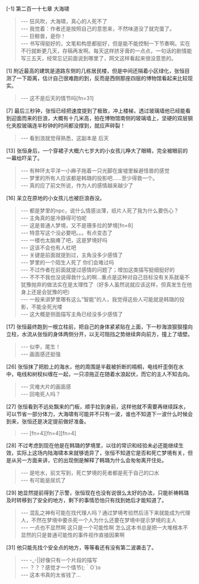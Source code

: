
[-1] 第二百一十七章 大海啸
>--- 狂风吹，大海啸，真心的人死不了<br>
>--- 我觉着：作者还是按照自己的意思来，不然味道没了就完蛋了。<br>
>--- 巨鲸兽，是你！<br>
>--- 书写得挺好的，文笔和构思都挺好，但是能不能控制一下节奏啊。实在不行就断更几天，存稿再发啊。每天这样挤牙膏的一点点，一句话的剧情能写三五天，经常忘记前面说到哪里了，网文这样看起来很没意思的。<br>

[1] 附近最高的建筑是道路东侧的几栋居民楼，但是中间还隔着小区绿化，张恒目测了一下距离，估计自己很难跑的到，反而是西侧那座四层的博物馆看起来比较现实。
>--- 这不是后天的情节吗[fn=31]<br>

[7] 最后三秒钟，张恒已经把速度提到了极致，冲上楼梯，透过玻璃墙他已经能看到迎面而来的巨浪，大概有十几米高，拍在博物馆南侧的玻璃墙上，坚硬的双层钢化夹胶玻璃连半秒钟的时间都没撑到，就应声碎裂！
>--- 看到浪就觉得熟悉，这副本是 后天<br>

[13] 张恒身后，一个穿裙子大概六七岁大的小女孩儿睁大了眼睛，完全被眼前的一幕给吓呆了。
>--- 有种环太平洋一小麻子拖着一只光脚在废墟里躲避怪兽的感觉<br>
>--- 梦里的所有人应该都是韩璐的投影吧……至少得救一个。<br>
>--- 真的应了前文所说，作为人的感情越来越少了<br>

[16] 呆立在原地的小女孩儿也被巨浪吞没。
>--- 都是梦里的npc，说什么情感淡薄，纸片人死了我为什么要伤心？<br>
>--- 主角真的是冷静得可怕呢<br>
>--- 这是普通人梦境，又不是珊多拉的梦境[fn=8]<br>
>--- 特意写这个没必要吧。。。有点变态了<br>
>--- 一楼也太脑瘫了吧，这是梦境好吗<br>
>--- 这该不会也有人杠吧<br>
>--- 关键是前面就提到过，主角没多少感情了<br>
>--- 梦里的一个陌生人死了 你们会难过吗<br>
>--- 不过作者在前面就提过感情的问题了；增加这类描写挺细挺好的<br>
>--- 不不不我也没说得救什么的啊...重点是这种对自己目标没有关系就毫不犹豫抛弃的做法实在是太理性了（好多人虽然说就应该这样，但真发生在他身上还是会犹豫的吧）<br>
>--- 一般来讲梦里哪有这么“智能”的人，我觉得这些人可能就是韩璐的投影，不能全死光喽<br>
>--- 这大概是侧面描写主角已经没多少感情了<br>

[17] 张恒最终跑到一根立柱前，把自己的身体紧紧贴在上面，下一秒海浪狠狠撞向立柱，水流从张恒的身体两侧分开，以无可阻挡之势继续奔向前方，撞上了墙壁。
>--- 似李，尾生！<br>
>--- 画面感还挺强<br>

[26] 张恒抹了把脸上的海水，他的周围是半截被折断的梧桐，电线杆歪倒在水中，电线和树杈纠缠在一起，一只凉拖正在随着水浪起伏，而它的主人不知去向。
>--- 灾难大片的画面感<br>
>--- 回电死人吗？<br>

[27] 张恒看到不远处飘来的门板，顺手拉到身前，这样他就不需要再继续踩水，可以节省一部分体力，大海啸有可能并不只有一波，谁也不知道下一波什么时候会到来，张恒还是决定提前做好准备。
>--- [fn=4][fn=4][fn=4]<br>

[28] 不过考虑到现在他是在韩璐的梦境里，以往的常识和经验未必还能继续生效，实际上这场内陆海啸本来就够诡异了，张恒不知道它是否和死亡梦境有关，但是从另一方面来讲，它的出现倒是解释了韩璐为什么会匆匆离开住处。
>--- 是呛水，前文写到，死亡梦境的死者都是死于自己的口水<br>
>--- 有可能是尿炕了<br>

[29] 她显然提前得到了示警，张恒现在也没有说很么太好的办法，只能祈祷韩璐及时转移到了安全的地方，剩下的事情恐怕只有找到她后才能知道了。
>--- 混乱之神有可能在找代理人吗？通过梦境考验然后活下来就能成为代理人，不然在梦境中要杀死一个人为什么还要在梦境中提示梦境的主人<br>
>--- 一点也不显然啊 这只是一个可能性啊 怎么这本书总是把一大堆根本不显然的只是普通可能性的事件视作直接因果啊<br>

[31] 他只能先找个安全点的地方，等等看还有没有第二波袭击了。
>--- -_-||好像只有一个片段的描写<br>
>--- ？？？感觉才一个情节(;｀O´)o<br>
>--- 这本书真的太省钱了...<br>
